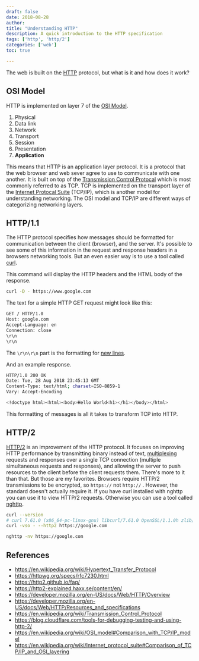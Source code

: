 ```yaml
---
draft: false
date: 2018-08-28
author:
title: "Understanding HTTP"
description: A quick introduction to the HTTP specification
tags: ['http', 'http/2']
categories: ['web']
toc: true

---
```


The web is built on the [HTTP](https://en.wikipedia.org/wiki/Hypertext_Transfer_Protocol) protocol, but what is it and how does it work?

## OSI Model

HTTP is implemented on layer 7 of the [OSI Model](https://en.wikipedia.org/wiki/OSI_model). 

1. Physical
2. Data link
3. Network
4. Transport
5. Session
6. Presentation
7. **Application**

This means that HTTP is an application layer protocol. It is a protocol that the web browser and web sever agree to use to communicate with one another. It is built on top of the [Transmission Control Protocal](https://en.wikipedia.org/wiki/Transmission_Control_Protocol) which is most commonly referred to as TCP. TCP is implemented on the transport layer of the [Internet Protocal Suite](https://en.wikipedia.org/wiki/Internet_protocol_suite) (TCP/IP), which is another model for understanding networking. The OSI model and TCP/IP are different ways of categorizing networking layers. 

## HTTP/1.1

The HTTP protocol specifies how messages should be formatted for communication between the client (browser), and the server.  It's possible to see some of this information in the request and response headers in a browsers networking tools. But an even easier way is to use a tool called [curl](https://curl.haxx.se/). 

This command will display the HTTP headers and the HTML body of the response. 

```bash
curl -D - https://www.google.com
```

The text for a simple HTTP GET request might look like this:

```bash
GET / HTTP/1.0
Host: google.com
Accept-Language: en
Connection: close
\r\n
\r\n
```

The `\r\n\r\n` part is the formatting for [new lines](https://en.wikipedia.org/wiki/Newline).

And an example response. 

```bash
HTTP/1.0 200 OK
Date: Tue, 28 Aug 2018 23:45:13 GMT
Content-Type: text/html; charset=ISO-8859-1
Vary: Accept-Encoding

<!doctype html><html><body>Hello World<h1></h1></body></html>
```

This formatting of messages is all it takes to transform TCP into HTTP. 

## HTTP/2

[HTTP/2](https://http2.github.io/faq/) is an improvement of the HTTP protocol. It focuses on improving HTTP performance by transmitting binary instead of text, [multiplexing](https://en.wikipedia.org/wiki/Multiplexing) requests and responses over a single TCP connection (multiple simultaneous requests and responses), and allowing the server to push resources to the client before the client requests them. There's more to it than that. But those are my favorites. Browsers require HTTP/2 transmissions to be encrypted, so `https://` not `http://` . However, the standard doesn't actually require it.  If you have curl installed with nghttp you can use it to view HTTP/2 requests. Otherwise you can use a tool called [nghttp](https://nghttp2.org/). 

```bash
curl --version
# curl 7.61.0 (x86_64-pc-linux-gnu) libcurl/7.61.0 OpenSSL/1.1.0h zlib/1.2.11 libidn2/2.0.5 libpsl/0.20.2 (+libidn2/2.0.4) nghttp2/1.32.0
curl -vso - --http2 https://google.com 

nghttp -nv https://google.com
```

## References 

- https://en.wikipedia.org/wiki/Hypertext_Transfer_Protocol
- https://httpwg.org/specs/rfc7230.html
- https://http2.github.io/faq/
- https://http2-explained.haxx.se/content/en/
- https://developer.mozilla.org/en-US/docs/Web/HTTP/Overview
- https://developer.mozilla.org/en-US/docs/Web/HTTP/Resources_and_specifications
- https://en.wikipedia.org/wiki/Transmission_Control_Protocol
- https://blog.cloudflare.com/tools-for-debugging-testing-and-using-http-2/
- https://en.wikipedia.org/wiki/OSI_model#Comparison_with_TCP/IP_model
- https://en.wikipedia.org/wiki/Internet_protocol_suite#Comparison_of_TCP/IP_and_OSI_layering
